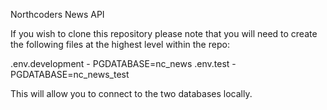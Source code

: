 Northcoders News API

If you wish to clone this repository please note that you will need to create the following files at the highest level within the repo:

.env.development - PGDATABASE=nc_news
.env.test - PGDATABASE=nc_news_test

This will allow you to connect to the two databases locally.
